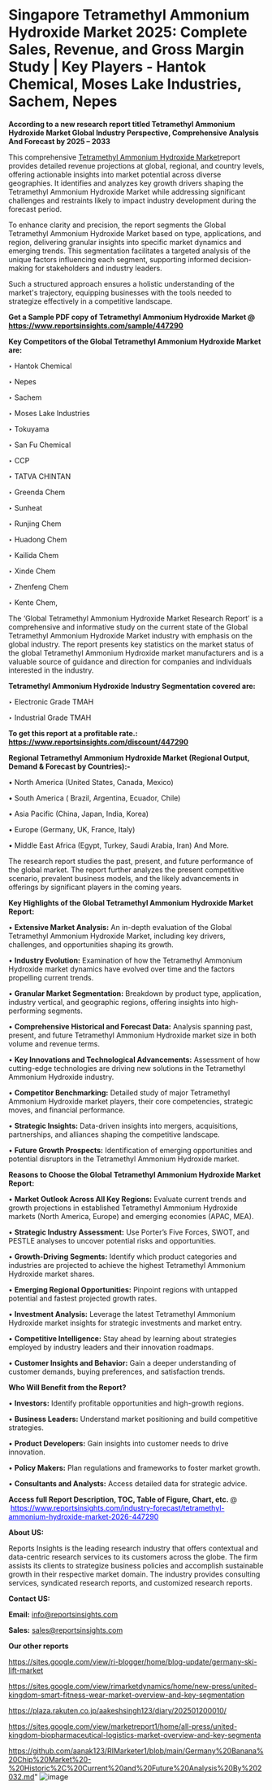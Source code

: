 # Singapore Tetramethyl Ammonium Hydroxide Market 2025: Complete Sales, Revenue, and Gross Margin Study | Key Players - Hantok Chemical, Moses Lake Industries, Sachem, Nepes

<strong>According to a new research report titled Tetramethyl Ammonium Hydroxide Market Global Industry Perspective, Comprehensive Analysis And Forecast by 2025 – 2033</strong>

This comprehensive <a href=https://www.reportsinsights.com/sample/447290>Tetramethyl Ammonium Hydroxide Market</a>report provides detailed revenue projections at global, regional, and country levels, offering actionable insights into market potential across diverse geographies. It identifies and analyzes key growth drivers shaping the Tetramethyl Ammonium Hydroxide Market while addressing significant challenges and restraints likely to impact industry development during the forecast period.

To enhance clarity and precision, the report segments the Global Tetramethyl Ammonium Hydroxide Market based on type, applications, and region, delivering granular insights into specific market dynamics and emerging trends. This segmentation facilitates a targeted analysis of the unique factors influencing each segment, supporting informed decision-making for stakeholders and industry leaders.

Such a structured approach ensures a holistic understanding of the market's trajectory, equipping businesses with the tools needed to strategize effectively in a competitive landscape.

<strong>Get a Sample PDF copy of Tetramethyl Ammonium Hydroxide Market </strong><strong>@<a href=https://www.reportsinsights.com/sample/447290 style=color:#0000ff;> https://www.reportsinsights.com/sample/447290</a></strong></font>

<strong>Key Competitors of the Global Tetramethyl Ammonium Hydroxide Market are:</strong>

‣ Hantok Chemical

‣ Nepes

‣ Sachem

‣ Moses Lake Industries

‣ Tokuyama

‣ San Fu Chemical

‣ CCP

‣ TATVA CHINTAN

‣ Greenda Chem

‣ Sunheat

‣ Runjing Chem

‣ Huadong Chem

‣ Kailida Chem

‣ Xinde Chem

‣ Zhenfeng Chem

‣ Kente Chem,

The ‘Global Tetramethyl Ammonium Hydroxide Market Research Report’ is a comprehensive and informative study on the current state of the Global Tetramethyl Ammonium Hydroxide Market industry with emphasis on the global industry. The report presents key statistics on the market status of the global Tetramethyl Ammonium Hydroxide market manufacturers and is a valuable source of guidance and direction for companies and individuals interested in the industry.

<strong>Tetramethyl Ammonium Hydroxide Industry Segmentation covered are:</strong>

‣ Electronic Grade TMAH

‣ Industrial Grade TMAH

<strong>To get this report at a profitable rate.: <a href=https://www.reportsinsights.com/discount/447290 style=color:#0000ff;>https://www.reportsinsights.com/discount/447290</a></strong></font>

<strong>Regional Tetramethyl Ammonium Hydroxide Market (Regional Output, Demand &amp; Forecast by Countries):-</strong>

• North America (United States, Canada, Mexico)

• South America ( Brazil, Argentina, Ecuador, Chile)

• Asia Pacific (China, Japan, India, Korea)

• Europe (Germany, UK, France, Italy)

• Middle East Africa (Egypt, Turkey, Saudi Arabia, Iran) And More.

The research report studies the past, present, and future performance of the global market. The report further analyzes the present competitive scenario, prevalent business models, and the likely advancements in offerings by significant players in the coming years.

<strong>Key Highlights of the Global Tetramethyl Ammonium Hydroxide Market Report:</strong>

• <strong>Extensive Market Analysis:</strong> An in-depth evaluation of the Global Tetramethyl Ammonium Hydroxide Market, including key drivers, challenges, and opportunities shaping its growth.

• <strong>Industry Evolution:</strong> Examination of how the Tetramethyl Ammonium Hydroxide market dynamics have evolved over time and the factors propelling current trends.

• <strong>Granular Market Segmentation:</strong> Breakdown by product type, application, industry vertical, and geographic regions, offering insights into high-performing segments.

• <strong>Comprehensive Historical and Forecast Data:</strong> Analysis spanning past, present, and future Tetramethyl Ammonium Hydroxide market size in both volume and revenue terms.

• <strong>Key Innovations and Technological Advancements:</strong> Assessment of how cutting-edge technologies are driving new solutions in the Tetramethyl Ammonium Hydroxide industry.

• <strong>Competitor Benchmarking:</strong> Detailed study of major Tetramethyl Ammonium Hydroxide market players, their core competencies, strategic moves, and financial performance.

• <strong>Strategic Insights:</strong> Data-driven insights into mergers, acquisitions, partnerships, and alliances shaping the competitive landscape.

• <strong>Future Growth Prospects:</strong> Identification of emerging opportunities and potential disruptors in the Tetramethyl Ammonium Hydroxide market.

<strong>Reasons to Choose the Global Tetramethyl Ammonium Hydroxide Market Report:</strong>

• <strong>Market Outlook Across All Key Regions:</strong> Evaluate current trends and growth projections in established Tetramethyl Ammonium Hydroxide markets (North America, Europe) and emerging economies (APAC, MEA).

• <strong>Strategic Industry Assessment:</strong> Use Porter’s Five Forces, SWOT, and PESTLE analyses to uncover potential risks and opportunities.

• <strong>Growth-Driving Segments:</strong> Identify which product categories and industries are projected to achieve the highest Tetramethyl Ammonium Hydroxide market shares.

• <strong>Emerging Regional Opportunities:</strong> Pinpoint regions with untapped potential and fastest projected growth rates.

• <strong>Investment Analysis:</strong> Leverage the latest Tetramethyl Ammonium Hydroxide market insights for strategic investments and market entry.

• <strong>Competitive Intelligence:</strong> Stay ahead by learning about strategies employed by industry leaders and their innovation roadmaps.

• <strong>Customer Insights and Behavior:</strong> Gain a deeper understanding of customer demands, buying preferences, and satisfaction trends.

<strong>Who Will Benefit from the Report?</strong>

• <strong>Investors:</strong> Identify profitable opportunities and high-growth regions.

• <strong>Business Leaders:</strong> Understand market positioning and build competitive strategies.

• <strong>Product Developers:</strong> Gain insights into customer needs to drive innovation.

• <strong>Policy Makers:</strong> Plan regulations and frameworks to foster market growth.

• <strong>Consultants and Analysts:</strong> Access detailed data for strategic advice.
</ul>
<strong>Access full Report Description, TOC, Table of Figure, Chart, etc. </strong>@  <a href=https://www.reportsinsights.com/industry-forecast/tetramethyl-ammonium-hydroxide-market-2026-447290 style=color:#0000ff;>https://www.reportsinsights.com/industry-forecast/tetramethyl-ammonium-hydroxide-market-2026-447290</a></font>

<strong><strong>About US</strong>:</strong>

Reports Insights is the leading research industry that offers contextual and data-centric research services to its customers across the globe. The firm assists its clients to strategize business policies and accomplish sustainable growth in their respective market domain. The industry provides consulting services, syndicated research reports, and customized research reports.

<strong>Contact US:</strong>

<p class=""""><b>Email:</b> <a href=mailto:info@reportsinsights.com>info@reportsinsights.com</a></p>
<p class=""""><b>Sales:</b> <a href=mailto:sales@reportsinsights.com>sales@reportsinsights.com</a></p>

<strong>Our other reports</strong>

<a href=https://sites.google.com/view/ri-blogger/home/blog-update/germany-ski-lift-market>https://sites.google.com/view/ri-blogger/home/blog-update/germany-ski-lift-market</a>

<a href=https://sites.google.com/view/rimarketdynamics/home/new-press/united-kingdom-smart-fitness-wear-market-overview-and-key-segmentation>https://sites.google.com/view/rimarketdynamics/home/new-press/united-kingdom-smart-fitness-wear-market-overview-and-key-segmentation</a>

<a href=https://plaza.rakuten.co.jp/aakeshsingh123/diary/202501200010/>https://plaza.rakuten.co.jp/aakeshsingh123/diary/202501200010/</a>

<a href=https://sites.google.com/view/marketreport1/home/all-press/united-kingdom-biopharmaceutical-logistics-market-overview-and-key-segmenta>https://sites.google.com/view/marketreport1/home/all-press/united-kingdom-biopharmaceutical-logistics-market-overview-and-key-segmenta</a>

<a href=https://github.com/aanak123/RIMarketer1/blob/main/Germany%20Banana%20Chip%20Market%20-%20Historic%2C%20Current%20and%20Future%20Analysis%20By%202032.md>https://github.com/aanak123/RIMarketer1/blob/main/Germany%20Banana%20Chip%20Market%20-%20Historic%2C%20Current%20and%20Future%20Analysis%20By%202032.md</a>"
![image](https://github.com/user-attachments/assets/39effd81-de1f-458a-908b-44c1164026b4)
